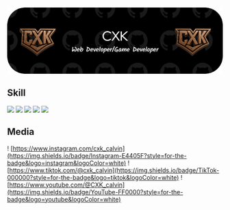 ![CXK](./img/CXK.png)

## Skill

<img src="https://img.shields.io/badge/HTML5-E34F26?style=for-the-badge&logo=html5&logoColor=white" /> <img src="https://img.shields.io/badge/CSS3-1572B6?style=for-the-badge&logo=css3&logoColor=white" /> <img src="https://img.shields.io/badge/JavaScript-323330?style=for-the-badge&logo=javascript&logoColor=F7DF1E" /> <img src="https://img.shields.io/badge/PHP-777BB4?style=for-the-badge&logo=php&logoColor=white" /> <img src="https://img.shields.io/badge/Python-FFD43B?style=for-the-badge&logo=python&logoColor=blue" />

## Media
! [https://www.instagram.com/cxk_calvin](https://img.shields.io/badge/Instagram-E4405F?style=for-the-badge&logo=instagram&logoColor=white)
! [https://www.tiktok.com/@cxk_calvin](https://img.shields.io/badge/TikTok-000000?style=for-the-badge&logo=tiktok&logoColor=white)
! [https://www.youtube.com/@CXK_calvin](https://img.shields.io/badge/YouTube-FF0000?style=for-the-badge&logo=youtube&logoColor=white)
